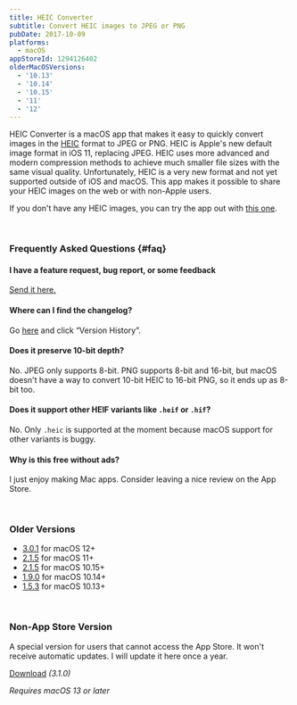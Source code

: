```yaml
---
title: HEIC Converter
subtitle: Convert HEIC images to JPEG or PNG
pubDate: 2017-10-09
platforms:
  - macOS
appStoreId: 1294126402
olderMacOSVersions:
  - '10.13'
  - '10.14'
  - '10.15'
  - '11'
  - '12'
---
```


HEIC Converter is a macOS app that makes it easy to quickly convert images in the [HEIC](https://www.macworld.co.uk/feature/iphone/what-is-heic-3660408/) format to JPEG or PNG. HEIC is Apple's new default image format in iOS 11, replacing JPEG. HEIC uses more advanced and modern compression methods to achieve much smaller file sizes with the same visual quality. Unfortunately, HEIC is a very new format and not yet supported outside of iOS and macOS. This app makes it possible to share your HEIC images on the web or with non-Apple users.

If you don't have any HEIC images, you can try the app out with [this one](/apps/heic-converter/heic-example.heic).

<br>

### Frequently Asked Questions {#faq}

#### I have a feature request, bug report, or some feedback

[Send it here.](https://sindresorhus.com/feedback?product=HEIC+Converter&referrer=Website-FAQ)

#### Where can I find the changelog?

Go [here](https://apps.apple.com/app/id1294126402) and click “Version History”.

#### Does it preserve 10-bit depth?

No. JPEG only supports 8-bit. PNG supports 8-bit and 16-bit, but macOS doesn't have a way to convert 10-bit HEIC to 16-bit PNG, so it ends up as 8-bit too.

#### Does it support other HEIF variants like `.heif` or `.hif`?

No. Only `.heic` is supported at the moment because macOS support for other variants is buggy.

#### Why is this free without ads?

I just enjoy making Mac apps. Consider leaving a nice review on the App Store.

<br>

### Older Versions

- [3.0.1](https://github.com/sindresorhus/meta/files/11401710/HEIC.Converter.3.0.1.-.macOS.12.zip) for macOS 12+
- [2.1.5](https://github.com/sindresorhus/meta/files/9218007/HEIC.Converter.2.1.5.-.macOS.11.zip) for macOS 11+
- [2.1.5](https://github.com/sindresorhus/meta/files/8817868/HEIC.Converter.2.1.5.-.macOS.10.15.zip) for macOS 10.15+
- [1.9.0](https://github.com/sindresorhus/meta/files/6715716/HEIC.Converter.1.9.0.-.macOS.10.14.zip) for macOS 10.14+
- [1.5.3](https://github.com/sindresorhus/meta/files/13539124/HEIC-Converter-for-macOS-10.13.zip) for macOS 10.13+
<br>

### Non-App Store Version

A special version for users that cannot access the App Store. It won't receive automatic updates. I will update it here once a year.

[Download](https://www.dropbox.com/scl/fi/zkqpumqoqk8rdq8stzxf8/HEIC-Converter-3.1.0-1683235061-1701611366.zip?rlkey=9gsgy71z2de7r3x2bebrdcdh2&raw=1) *(3.1.0)*

*Requires macOS 13 or later*
